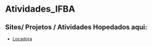 # Atividades_IFBA

  

## Sites/ Projetos / Atividades Hopedados aqui:

- [Locadora](https://xandersonsilva.github.io/Atividades_IFBA/Locadora/)
